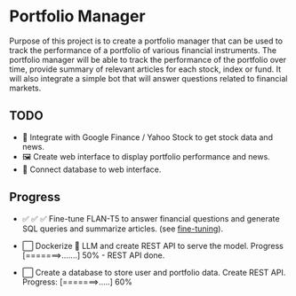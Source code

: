 # Portfolio Manager

Purpose of this project is to create a portfolio manager that can be used to track the performance of a portfolio of various financial instruments. The portfolio manager will be able to track the performance of the portfolio over time, provide summary of relevant articles for each stock, index or fund. It will also integrate a simple bot that will answer questions related to financial markets.

## TODO

- :paperclip: Integrate with Google Finance / Yahoo Stock to get stock data and news.
- :framed_picture: Create web interface to display portfolio performance and news.
- :electric_plug: Connect database to web interface.

## Progress

- :white_check_mark: :white_check_mark: :white_check_mark: Fine-tune FLAN-T5 to answer financial questions and generate SQL queries and summarize articles. (see [fine-tuning](./flan_t5/FINE_TUNING.md)).

- ⬜ Dockerize 🐳 LLM and create REST API to serve the model. Progress [=======>.......] 50% - REST API done.

- ⬜ Create a database to store user and portfolio data. Create REST API. Progress: [=======>.....] 60%
